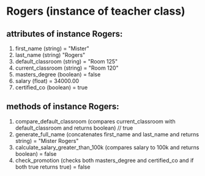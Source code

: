 # Rogers (instance of teacher class)

## attributes of instance Rogers:
1. first_name (string) = "Mister"
2. last_name (string) "Rogers"
3. default_classroom (string) = "Room 125"
4. current_classroom (string) = "Room 120"
5. masters_degree (boolean) = false
6. salary (float) = 34000.00
7. certified_co (boolean) = true

## methods of instance Rogers:
1. compare_default_classroom (compares current_classroom with default_classroom and returns boolean) // true
2. generate_full_name (concatenates first_name and last_name and returns string) = "Mister Rogers"
3. calculate_salary_greater_than_100k (compares salary to 100k and returns boolean) = false
4. check_promotion (checks both masters_degree and certified_co and if both true returns true) = false
